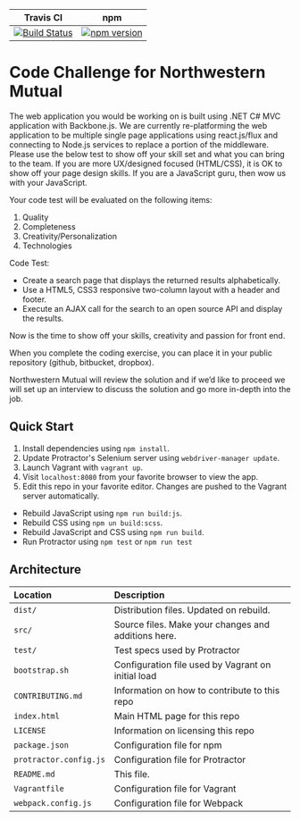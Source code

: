 | Travis CI | npm |
| :-: | :-: |
| [![Build Status](https://travis-ci.org/dperuo/riker-ipsum.svg?branch=master)](https://travis-ci.org/dperuo/riker-ipsum) | [![npm version](https://badge.fury.io/js/riker-ipsum.svg)](http://badge.fury.io/js/riker-ipsum) |

# Code Challenge for Northwestern Mutual

The web application you would be working on is built using .NET C# MVC application with Backbone.js. We are currently re-platforming the web application to be multiple single page applications using react.js/flux and connecting to Node.js services to replace a portion of the middleware. Please use the below test to show off your skill set and what you can bring to the team. If you are more UX/designed focused (HTML/CSS), it is OK to show off your page design skills. If you are a JavaScript guru, then wow us with your JavaScript.

Your code test will be evaluated on the following items:

1. Quality
2. Completeness
3. Creativity/Personalization
4. Technologies

Code Test:

- Create a search page that displays the returned results alphabetically.
- Use a HTML5, CSS3 responsive two-column layout with a header and footer.
- Execute an AJAX call for the search to an open source API and display the results.

Now is the time to show off your skills, creativity and passion for front end.

When you complete the coding exercise, you can place it in your public repository (github, bitbucket, dropbox).

Northwestern Mutual will review the solution and if we’d like to proceed we will set up an interview to discuss the solution and go more in-depth into the job.

## Quick Start

1. Install dependencies using `npm install`.
2. Update Protractor's Selenium server using `webdriver-manager update`.
3. Launch Vagrant with `vagrant up`.
4. Visit `localhost:8080` from your favorite browser to view the app.
5. Edit this repo in your favorite editor. Changes are pushed to the Vagrant server automatically.

- Rebuild JavaScript using `npm run build:js`.
- Rebuild CSS using `npm un build:scss`.
- Rebuild JavaScript and CSS using `npm run build`.
- Run Protractor using `npm test` or `npm run test`

## Architecture

| Location | Description
| :--- | :---
| `dist/` | Distribution files. Updated on rebuild.
| `src/` | Source files. Make your changes and additions here.
| `test/` | Test specs used by Protractor
| `bootstrap.sh` | Configuration file used by Vagrant on initial load
| `CONTRIBUTING.md` | Information on how to contribute to this repo
| `index.html` | Main HTML page for this repo
| `LICENSE` | Information on licensing this repo
| `package.json` | Configuration file for npm
| `protractor.config.js` | Configuration file for Protractor
| `README.md` | This file.
| `Vagrantfile` | Configuration file for Vagrant
| `webpack.config.js` | Configuration file for Webpack
